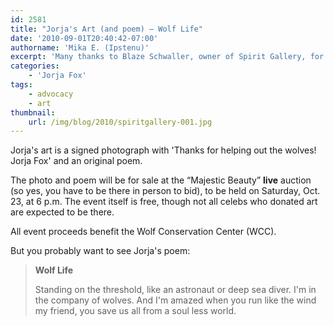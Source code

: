 ```yaml
---
id: 2581
title: "Jorja's Art (and poem) — Wolf Life"
date: '2010-09-01T20:40:42-07:00'
authorname: 'Mika E. (Ipstenu)'
excerpt: 'Many thanks to Blaze Schwaller, owner of Spirit Gallery, for this photo to show you Jorja''s art. If you''re in the area, please consider going to the auction and bidding.'
categories:
    - 'Jorja Fox'
tags:
    - advocacy
    - art
thumbnail:
    url: /img/blog/2010/spiritgallery-001.jpg
---
```


Jorja's art is a signed photograph with 'Thanks for helping out the wolves! Jorja Fox' and an original poem.

The photo and poem will be for sale at the “Majestic Beauty” **live** auction (so yes, you have to be there in person to bid), to be held on Saturday, Oct. 23, at 6 p.m. The event itself is free, though not all celebs who donated art are expected to be there.

All event proceeds benefit the Wolf Conservation Center (WCC).

But you probably want to see Jorja's poem:

> **Wolf Life**
>
> Standing on
> the threshold, like
> an astronaut or deep
> sea diver. I'm in the company of wolves.  And
> I'm amazed when you run like the wind
> my friend, you save us all from a
> soul less world.
